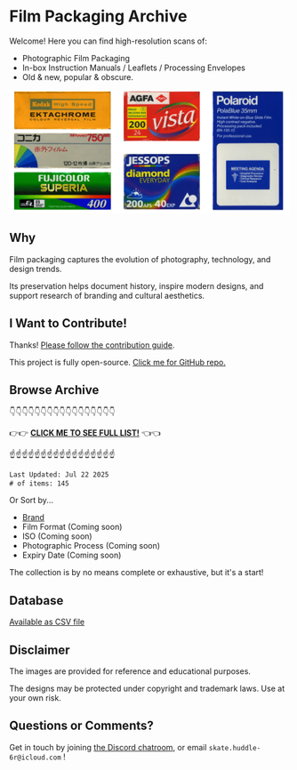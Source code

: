 # Film Packaging Archive

Welcome! Here you can find high-resolution scans of:

* Photographic Film Packaging
* In-box Instruction Manuals / Leaflets / Processing Envelopes
* Old & new, popular & obscure.

![title](resources/title.jpg)

## Why

Film packaging captures the evolution of photography, technology, and design trends.

Its preservation helps document history, inspire modern designs, and support research of branding and cultural aesthetics.

## I Want to Contribute!

Thanks! [Please follow the contribution guide](contribution_guide.md).

This project is fully open-source. [Click me for GitHub repo.](https://github.com/dekuNukem/Film-Packaging)

## Browse Archive

👇👇👇👇👇👇👇👇👇👇👇👇👇👇👇👇👇

👉👉 [**CLICK ME TO SEE FULL LIST!**](./film_packaging/by_brand.md) 👈👈

☝️☝️☝️☝️☝️☝️☝️☝️☝️☝️☝️☝️☝️☝️☝️☝️☝️

```
Last Updated: Jul 22 2025
# of items: 145
```

Or Sort by...

* [Brand](./film_packaging/by_brand.md)
* Film Format (Coming soon)
* ISO (Coming soon)
* Photographic Process (Coming soon)
* Expiry Date (Coming soon)

The collection is by no means complete or exhaustive, but it's a start!

## Database

[Available as CSV file](./film_packaging/database.csv)

## Disclaimer

The images are provided for reference and educational purposes.

The designs may be protected under copyright and trademark laws. Use at your own risk.

## Questions or Comments?

Get in touch by joining [the Discord chatroom](https://discord.gg/yvBx7dVG4B), or email `skate.huddle-6r@icloud.com` !

